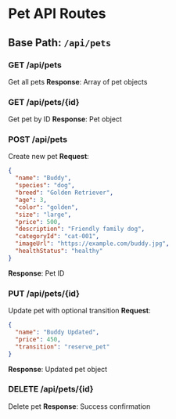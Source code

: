# Pet API Routes

## Base Path: `/api/pets`

### GET /api/pets
Get all pets
**Response**: Array of pet objects

### GET /api/pets/{id}
Get pet by ID
**Response**: Pet object

### POST /api/pets
Create new pet
**Request**:
```json
{
  "name": "Buddy",
  "species": "dog",
  "breed": "Golden Retriever",
  "age": 3,
  "color": "golden",
  "size": "large",
  "price": 500,
  "description": "Friendly family dog",
  "categoryId": "cat-001",
  "imageUrl": "https://example.com/buddy.jpg",
  "healthStatus": "healthy"
}
```
**Response**: Pet ID

### PUT /api/pets/{id}
Update pet with optional transition
**Request**:
```json
{
  "name": "Buddy Updated",
  "price": 450,
  "transition": "reserve_pet"
}
```
**Response**: Updated pet object

### DELETE /api/pets/{id}
Delete pet
**Response**: Success confirmation
